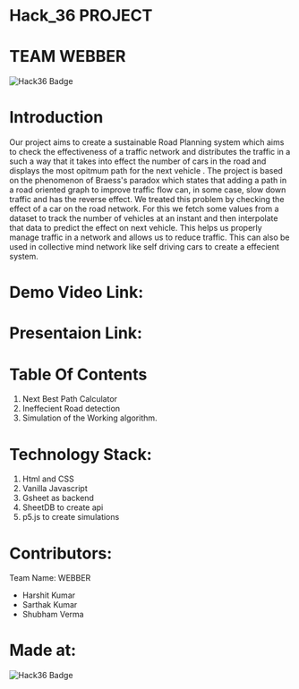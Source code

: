 # Hack_36 PROJECT
# TEAM WEBBER
![Hack36 Badge](https://i.postimg.cc/RFFWF4vg/built-at-hack.jpg)
# Introduction
Our project aims to create a sustainable Road Planning system which aims to check the effectiveness of a traffic network and distributes the traffic in a such a way that it takes into effect the number of cars in the road and displays the most opitmum path for the next vehicle . The project is based on the phenomenon of Braess's paradox which states  that adding a path in a road oriented graph to improve traffic flow can, in some case, slow down traffic and has the reverse effect. We treated this problem by checking the effect of a car on the road network. For this we fetch some values from a dataset to track the number of vehicles at an instant and then interpolate that data to predict the effect on next vehicle. This helps us properly manage traffic in a network and allows us to reduce traffic. This can also be used in collective mind network like self driving cars to create a effecient system.

# Demo Video Link:

# Presentaion Link:

# Table Of Contents
1. Next Best Path Calculator
2. Ineffecient Road detection
3. Simulation of the Working algorithm.

# Technology Stack:
1. Html and CSS
2. Vanilla Javascript
3. Gsheet as backend
4. SheetDB to create api
5. p5.js to create simulations


# Contributors:
Team Name: WEBBER
* Harshit Kumar
* Sarthak Kumar
* Shubham Verma

# Made at:
![Hack36 Badge](https://i.postimg.cc/RFFWF4vg/built-at-hack.jpg)
